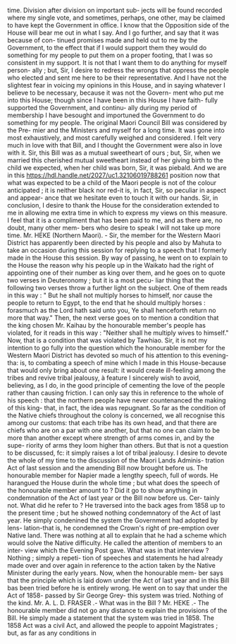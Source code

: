 time. Division after division on important sub- jects will be found recorded where my single vote, and sometimes, perhaps, one other, may be claimed to have kept the Government in office. I know that the Opposition side of the House will bear me out in what I say. And I go further, and say that it was because of con- tinued promises made and held out to me by the Government, to the effect that if I would support them they would do something for my people to put them on a proper footing, that I was so consistent in my support. It is not that I want them to do anything for myself person- ally ; but, Sir, I desire to redress the wrongs that oppress the people who elected and sent me here to be their representative. And I have not the slightest fear in voicing my opinions in this House, and in saying whatever I believe to be necessary, because it was not the Govern- ment who put me into this House; though since I have been in this House I have faith- fully supported the Government, and continu- ally during my period of membership I have besought and importuned the Government to do something for my people. The original Maori Council Bill was considered by the Pre- mier and the Ministers and myself for a long time. It was gone into most exhaustively, and most carefully weighed and considered. I felt very much in love with that Bill, and I thought the Government were also in love with it. Sir, this Bill was as a mutual sweetheart of ours ; but, Sir, when we married this cherished mutual sweetheart instead of her giving birth to the child we expected, when her child was born, Sir, it was piebald. And we are in this https://hdl.handle.net/2027/uc1.32106019788261 position now that what was expected to be a child of the Maori people is not of the colour anticipated ; it is neither black nor red-it is, in fact, Sir, so peculiar in aspect and appear- ance that we hesitate even to touch it with our hands. Sir, in conclusion, I desire to thank the House for the consideration extended to me in allowing me extra time in which to express my views on this measure. I feel that it is a compliment that has been paid to me, and as there are, no doubt, many other mem- bers who desire to speak I will not take up more time. Mr. HEKE (Northern Maori). - Sir, the member for the Western Maori District has apparently been directed by his people and also by Mahuta to take an occasion during this session for replying to a speech that I formerly made in the House this session. By way of passing, he went on to explain to the House the reason why his people up in the Waikato had the right of appointing one of their number as king over them, and he goes on to quote two verses in Deuteronomy ; but it is a most pecu- liar thing that the following two verses throw a further light on the subject. One of them reads in this way : " But he shall not multiply horses to himself, nor cause the people to return to Egypt, to the end that he should multiply horses : forasmuch as the Lord hath said unto you, Ye shall henceforth return no more that way." Then, the next verse goes on to mention a condition that the king chosen Mr. Kaihau by the honourable member's people has violated, for it reads in this way : "Neither shall he multiply wives to himself." Now, that is a condition that was violated by Tawhiao. Sir, it is not my intention to go fully into the question which the honourable member for the Western Maori District has devoted so much of his attention to this evening-tha: is, to combating a speech of mine which I made in this House-because that would only bring about one result: it would create ill-feeling among the tribes and revive tribal jealousy, à feature I sincerely wish to avoid, believing, as I do, in the good principle of cementing the love of the people rather than causing friction. I can only say this in reference to the whole of his speech : that the northern people have never countenanced the making of this king- that, in fact, the idea was repugnant. So far as the condition of the Native chiefs throughout the colony is concerned, we all recognise this among our customs: that each tribe has its own head, and that there are chiefs who are on a par with one another, but that no one can claim to be more than another except where strength of arms comes in, and by the supe- riority of arms they loom higher than others. But that is not a question to be discussed, fc: it simply raises a lot of tribal jealousy. I desire to devote the whole of my time to the discussion of the Maori Lands Adminis- tration Act of last session and the amending Bill now brought before us. The honourable member for Napier made a lengthy speech, full of words. He harangued the House durin the whole time ; but what does the speech of the honourable member amount to ? Did it go to show anything in condemnation of the Act of last year or the Bill now before us. Cer- tainly not. What did he refer to ? He traversed into the back ages from 1858 up to the present time ; but he showed nothing condemnatory of the Act of last year. He simply condenined the system the Government had adopted by lens- lation-that is, he condemned the Crown's right of pre-emption over Native land. There was nothing at all to explain that he had a scheme which would solve the Native difficulty. He called the attention of members to an inter- view which the Evening Post gave. What was in that interview ? Nothing ; simply a repeti- tion of speeches and statements he had already made over and over again in reference to the action taken by the Native Minister during the early years. Now, when the honourable mem- ber says that the principle which is laid down under the Act of last year and in this Bill bas been tried before he is entirely wrong. He went on to say that under the Act of 1858- passed by Sir George Grey- this system was tried. Nothing of the kind. Mr. A. L. D. FRASER .- What was in the Bill ? Mr. HEKE .- The honourable member did not go any distance to explain the provisions of the Bill. He simply made a statement that the system was tried in 1858. The 1858 Act was a civil Act, and allowed the people to appoint Magistrates ; but, as far as any conditions in 